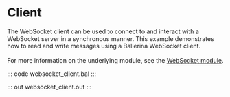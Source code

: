 # Client

The WebSocket client can be used to connect to and interact with a WebSocket server in a synchronous manner. This example demonstrates how to read and write messages using a Ballerina WebSocket client.<br/><br/>
For more information on the underlying module,
see the [WebSocket module](https://lib.ballerina.io/ballerina/websocket/latest/).

::: code websocket_client.bal :::

::: out websocket_client.out :::